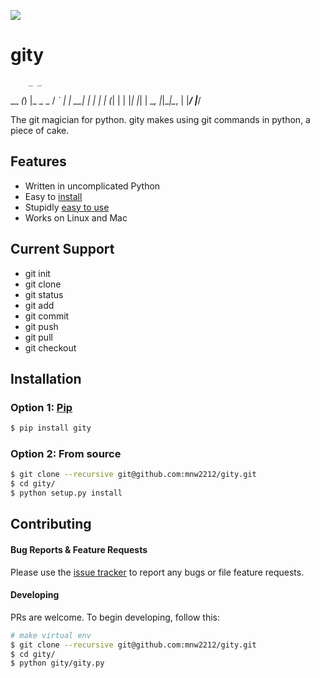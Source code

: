 ![](http://i.imgur.com/y8g506n.png?1)

# gity

        _ _         
   __ _(_) |_ _   _ 
  / _` | | __| | | |
 | (_| | | |_| |_| |
  \__, |_|\__|\__, |
  |___/       |___/ 


The git magician for python. gity makes using git commands in python, a piece of cake.



## Features

- Written in uncomplicated Python
- Easy to [install](https://github.com/mnw2212/gity#installation)
- Stupidly [easy to use](https://github.com/mnw2212/gity#usage)
- Works on Linux and Mac

## Current Support
- git init
- git clone
- git status
- git add
- git commit
- git push
- git pull
- git checkout


## Installation


### Option 1: [Pip](https://pypi.python.org/pypi/gity)

```bash
$ pip install gity
```

### Option 2: From source

```bash
$ git clone --recursive git@github.com:mnw2212/gity.git
$ cd gity/
$ python setup.py install
```



## Contributing

#### Bug Reports & Feature Requests

Please use the [issue tracker](https://github.com/mnw2212/gity/issues) to report any bugs or file feature requests.

#### Developing

PRs are welcome. To begin developing, follow this:

```bash
# make virtual env
$ git clone --recursive git@github.com:mnw2212/gity.git
$ cd gity/
$ python gity/gity.py
```